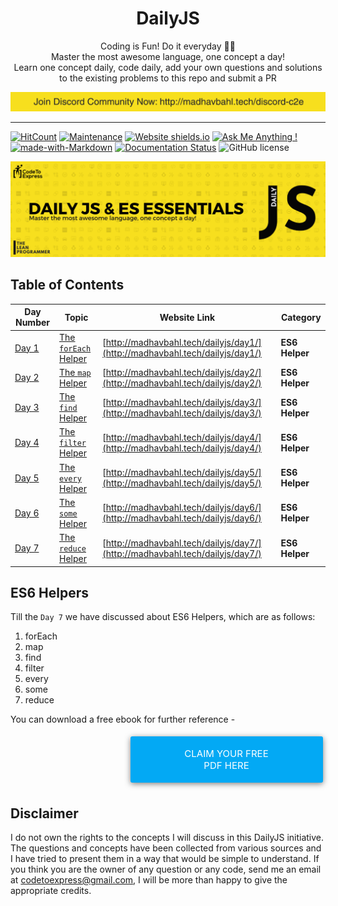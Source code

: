 <h1 align="center">
  DailyJS
</h1>

<p align="center">
  Coding is Fun! Do it everyday 💯💯
  <br />
  Master the most awesome language, one concept a day!
  <br />
  Learn one concept daily, code daily, add your own questions and solutions to the existing problems to this repo and submit a PR
</p>

<a style="margin: 0" href="http://madhavbahl.tech/discord-c2e"><img src="./discord.png" alt="Telegram: http://madhavbahl.tech/discord-c2e"></a>

***

[![HitCount](http://hits.dwyl.io/MadhavBahlMD/DailyJS.svg)](http://hits.dwyl.io/MadhavBahlMD/DailyJS) [![Maintenance](https://img.shields.io/badge/Maintained%3F-yes-green.svg)](https://GitHub.com/MadhavBahlMD/DailyJS/) [![Website shields.io](https://img.shields.io/website-up-down-green-red/http/shields.io.svg)](http://madhavbahl.tech/dailyjs) [![Ask Me Anything !](https://img.shields.io/badge/Ask%20me-anything-1abc9c.svg)](http://madhavbahl.tech/contact/) [![made-with-Markdown](https://img.shields.io/badge/Made%20with-Markdown-1f425f.svg)](http://commonmark.org) [![Documentation Status](https://readthedocs.org/projects/ansicolortags/badge/?version=latest)](http://ansicolortags.readthedocs.io/?badge=latest) ![GitHub license](https://img.shields.io/github/license/MadhavBahlMD/dailyjs.svg)

![DailyJS](./cover.png)

## Table of Contents

| Day Number   | Topic                | Website Link  | Category |
| ----- |----------------------| -----| ------- |
| [Day 1](./day1)     | [The `forEach` Helper](./day1) | [http://madhavbahl.tech/dailyjs/day1/](http://madhavbahl.tech/dailyjs/day1/) | **ES6 Helper** |
| [Day 2](./day2)     | [The `map` Helper](./day2)     | [http://madhavbahl.tech/dailyjs/day2/](http://madhavbahl.tech/dailyjs/day2/) | **ES6 Helper** |
| [Day 3](./day3)     | [The `find` Helper](./day3)    | [http://madhavbahl.tech/dailyjs/day3/](http://madhavbahl.tech/dailyjs/day3/) | **ES6 Helper** |
| [Day 4](./day4)     | [The `filter` Helper](./day4)    | [http://madhavbahl.tech/dailyjs/day4/](http://madhavbahl.tech/dailyjs/day4/) | **ES6 Helper** |
| [Day 5](./day5)     | [The `every` Helper](./day5)    | [http://madhavbahl.tech/dailyjs/day5/](http://madhavbahl.tech/dailyjs/day5/) | **ES6 Helper** |
| [Day 6](./day6)     | [The `some` Helper](./day6)    | [http://madhavbahl.tech/dailyjs/day6/](http://madhavbahl.tech/dailyjs/day6/) | **ES6 Helper** |
| [Day 7](./day7)     | [The `reduce` Helper](./day7)    | [http://madhavbahl.tech/dailyjs/day7/](http://madhavbahl.tech/dailyjs/day7/) | **ES6 Helper** |

## ES6 Helpers

Till the `Day 7` we have discussed about ES6 Helpers, which are as follows:

1. forEach
2. map
3. find
4. filter
5. every
6. some
7. reduce

You can download a free ebook for further reference - 

<a href="./es6helpers/ebook.pdf" style="display: inline-block; margin: 0.3em; padding: 1.2em 5em; overflow: hidden; position: relative; text-decoration: none; text-transform: uppercase; border-radius: 3px;  -webkit-transition: 0.3s; -moz-transition: 0.3s; -ms-transition: 0.3s; -o-transition: 0.3s;  transition: 0.3s; box-shadow: 0 2px 10px rgba(0,0,0,0.5); border: none;  font-size: 15px; text-align: center;   background-color: #03A9F4; color: white; margin-left: 38%;" download class="btn-rounded-white">Claim Your Free PDF Here</a>

## Disclaimer

I do not own the rights to the concepts I will discuss in this DailyJS initiative. The questions and concepts have been collected from various sources and I have tried to present them in a way that would be simple to understand. If you think you are the owner of any question or any code, send me an email at codetoexpress@gmail.com, I will be more than happy to give the appropriate credits.